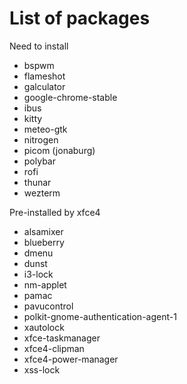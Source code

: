 # List of packages

Need to install
- bspwm
- flameshot
- galculator
- google-chrome-stable
- ibus
- kitty
- meteo-gtk
- nitrogen
- picom (jonaburg)
- polybar
- rofi
- thunar
- wezterm

Pre-installed by xfce4
- alsamixer
- blueberry
- dmenu
- dunst
- i3-lock
- nm-applet
- pamac
- pavucontrol
- polkit-gnome-authentication-agent-1
- xautolock
- xfce-taskmanager
- xfce4-clipman
- xfce4-power-manager
- xss-lock
